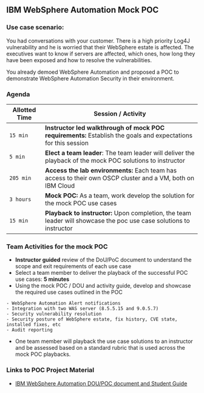 ## IBM WebSphere Automation Mock POC


### Use case scenario: 

You had conversations with your customer. There is a high priority Log4J vulnerability and he is worried that their WebSphere estate is affected. 
The executives want to know if servers are affected, which ones, how long they have been exposed and how to resolve the vulnerabilities. 

You already demoed WebSphere Automation and proposed a POC to demonstrate WebSphere Automation Security in their environment.


### Agenda

Allotted Time | Session / Activity 
-------|-------------------
`15 min` | **Instructor led walkthrough of mock POC requirements:** Establish the goals and expectations for this session
`5 min` | **Elect a team leader**: The team leader will deliver the playback of the mock POC solutions to instructor
`205 min` | **Access the lab environments:** Each team has access to their own OSCP cluster and a VM, both on IBM Cloud 
`3 hours` | **Mock POC:** As a team, work develop the solution for the mock POC use cases
`15 min` | **Playback to instructor:** Upon completion, the team leader will showcase the poc use case solutions to instructor
 

### Team Activities for the mock POC

  - **Instructor guided** review of the DoU/PoC document to understand the scope and exit requirements of each use case
  - Select a team member to deliver the playback of the successful POC use cases: **5 minutes**
   - Using the mock POC / DOU and activity guide, develop and showcase the required use cases outlined in the POC

    - WebSphere Automation Alert notifications
    - Integration with two WAS server (8.5.5.15 and 9.0.5.7)
    - Security vulnerability resolution
    - Security posture of WebSphere estate, fix history, CVE state, installed fixes, etc
    - Audit reporting
  - One team member will playback the use case solutions to an instructor and be assessed based on a standard rubric that is used across the mock POC playbacks. 

   
   

### Links to POC Project Material

  - [IBM WebSphere Automation DOU/POC document and Student Guide](https://ibm.box.com/v/WSA-student-material)
  
